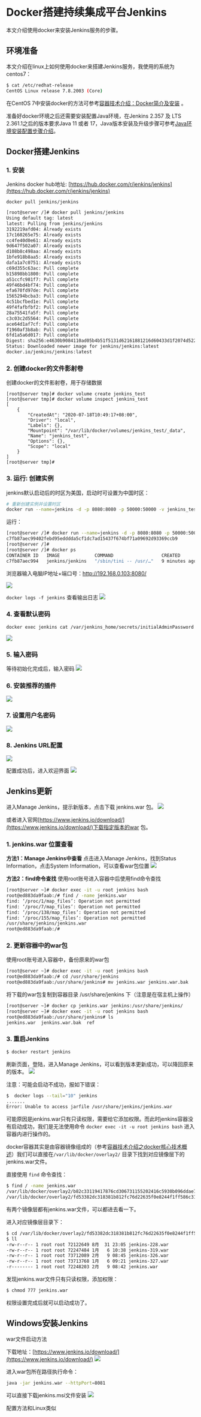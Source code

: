 # Docker搭建持续集成平台Jenkins
本文介绍使用docker来安装Jenkins服务的步骤。

## 环境准备

本文介绍在linux上如何使用docker来搭建Jenkins服务，我使用的系统为centos7：

```bash
$ cat /etc/redhat-release 
CentOS Linux release 7.8.2003 (Core)
```

在CentOS 7中安装docker的方法可参考[容器技术介绍：Docker简介及安装](https://blog.csdn.net/u010698107/article/details/113820115) 。

准备好docker环境之后还需要安装配置Java环境，在Jenkins 2.357 及 LTS 2.361.1之后的版本要求Java 11 或者 17，Java版本安装及升级步骤可参考[Java环境安装配置步骤介绍](https://blog.csdn.net/u010698107/article/details/126612602)。


## Docker搭建Jenkins
### 1. 安装
Jenkins docker hub地址: [https://hub.docker.com/r/jenkins/jenkins](https://hub.docker.com/r/jenkins/jenkins)
```docker
docker pull jenkins/jenkins
```
```sh
[root@server /]# docker pull jenkins/jenkins
Using default tag: latest
latest: Pulling from jenkins/jenkins
3192219afd04: Already exists 
17c160265e75: Already exists 
cc4fe40d0e61: Already exists 
9d647f502a07: Already exists 
d108b8c498aa: Already exists 
1bfe918b8aa5: Already exists 
dafa1a7c0751: Already exists 
c69d355c63ac: Pull complete 
b15898bb1800: Pull complete 
a51ccfc981f7: Pull complete 
49f46bd4bf74: Pull complete 
efa670fd97de: Pull complete 
1565294bcba3: Pull complete 
4c51bcfbed1e: Pull complete 
49f4fafbfbf2: Pull complete 
28a75541fa5f: Pull complete 
c3c03c2d5564: Pull complete 
ace64d1af7cf: Pull complete 
f1960af3b8ab: Pull complete 
6fd1a5a6d017: Pull complete 
Digest: sha256:e4630b9084110ad05b4b51f5131d62161881216d60433d1f2074d522c3dcd6dc
Status: Downloaded newer image for jenkins/jenkins:latest
docker.io/jenkins/jenkins:latest
```

### 2. 创建docker的文件影射卷
创建docker的文件影射卷，用于存储数据
```docker
[root@server tmp]# docker volume create jenkins_test
[root@server tmp]# docker volume inspect jenkins_test
[
    {
        "CreatedAt": "2020-07-18T10:49:17+08:00",
        "Driver": "local",
        "Labels": {},
        "Mountpoint": "/var/lib/docker/volumes/jenkins_test/_data",
        "Name": "jenkins_test",
        "Options": {},
        "Scope": "local"
    }
]
[root@server tmp]# 
```

### 3. 运行: 创建实例
jenkins默认启动后的时区为美国，启动时可设置为中国时区：
```sh
# 重新创建实例并设置时区
docker run --name=jenkins -d -p 8080:8080 -p 50000:50000 -v jenkins_test:/var/jenkins_home -e JAVA_OPTS=-Duser.timezone=Asia/Shanghai jenkins/jenkins
```

运行：
```sh
[root@server /]# docker run --name=jenkins -d -p 8080:8080 -p 50000:50000 -v jenkins_test:/var/jenkins_home -e JAVA_OPTS=-Duser.timezone=Asia/Shanghai jenkins/jenkins
c7fb87aec99402febd95edddda5cf1dc7ad15437f674bf71a09692d93369ccb9
[root@server /]# 
[root@server /]# docker ps
CONTAINER ID   IMAGE             COMMAND                  CREATED         STATUS         PORTS                                              NAMES
c7fb87aec994   jenkins/jenkins   "/sbin/tini -- /usr/…"   9 minutes ago   Up 9 minutes   0.0.0.0:8080->8080/tcp, 0.0.0.0:50000->50000/tcp   jenkins
```
浏览器输入电脑IP地址+端口号：http://192.168.0.103:8080/

![](container-docker-for-jenkins-install/jenkins-8080.png)

`docker logs -f jenkins`  查看输出日志
![](container-docker-for-jenkins-install/jenkins-init-pwd.png)

### 4. 查看默认密码

```docker
docker exec jenkins cat /var/jenkins_home/secrets/initialAdminPassword
```
![](container-docker-for-jenkins-install/jenkins-default-pwd.png)

### 5. 输入密码
等待初始化完成后，输入密码
![](container-docker-for-jenkins-install/jenkins-input-pwd.png)

### 6. 安装推荐的插件
![](container-docker-for-jenkins-install/jenkins-plugins1.png)

### 7. 设置用户名密码
![](container-docker-for-jenkins-install/jenkins-username-pwd.png)

### 8. Jenkins URL配置
![](container-docker-for-jenkins-install/jenkins-url.png)

配置成功后，进入欢迎界面
![](container-docker-for-jenkins-install/jenkins-home-page.png)

## Jenkins更新
进入Manage Jenkins，提示新版本，点击下载 jenkins.war 包。
![](container-docker-for-jenkins-install/jenkins-download.png)

或者进入官网[https://www.jenkins.io/download/](https://www.jenkins.io/download/)下载指定版本的war 包。

### 1. jenkins.war 位置查看
**方法1：Manage Jenkins中查看**
点击进入Manage Jenkins，找到Status Information，点击System Information，可以查看war包位置
![](container-docker-for-jenkins-install/jenkins-system-information.png)

**方法2：find命令查找**
使用root账号进入容器中后使用find命令查找

```sh
[root@server ~]# docker exec -it -u root jenkins bash
root@ed883da9faab:/# find / -name jenkins.war
find: ‘/proc/1/map_files’: Operation not permitted
find: ‘/proc/7/map_files’: Operation not permitted
find: ‘/proc/138/map_files’: Operation not permitted
find: ‘/proc/155/map_files’: Operation not permitted
/usr/share/jenkins/jenkins.war
root@ed883da9faab:/# 
```
### 2. 更新容器中的war包
使用root账号进入容器中，备份原来的war包
```sh
[root@server ~]# docker exec -it -u root jenkins bash
root@ed883da9faab:/# cd /usr/share/jenkins
root@ed883da9faab:/usr/share/jenkins# mv jenkins.war jenkins.war.bak
```
将下载的war包复制到容器目录 /usr/share/jenkins 下（注意是在宿主机上操作）
```sh
[root@server ~]# docker cp jenkins.war jenkins:/usr/share/jenkins/
[root@server ~]# docker exec -it -u root jenkins bash
root@ed883da9faab:/usr/share/jenkins# ls
jenkins.war  jenkins.war.bak  ref
```
### 3. 重启Jenkins
```sh
$ docker restart jenkins
```
刷新页面，登陆，进入Manage Jenkins，可以看到版本更新成功，可以降回原来的版本。
![](container-docker-for-jenkins-install/jenkins-download-update.png)

注意：可能会启动不成功，报如下错误：

```bash
$  docker logs --tail="10" jenkins
.......
Error: Unable to access jarfile /usr/share/jenkins/jenkins.war
```

可能原因是jenkins.war只有只读权限，需要给它添加权限。而此时jenkins容器没有启动成功，我们是无法使用命令 `docker exec -it -u root jenkins bash` 进入容器内进行操作的。

docker容器其实是由容器镜像组成的（参考[容器技术介绍之docker核心技术概述](https://blog.csdn.net/u010698107/article/details/122641323)）我们可以直接在`/var/lib/docker/overlay2/` 目录下找到对应镜像层下的jenkins.war文件。

直接使用 `find` 命令查找：

```bash
$ find / -name jenkins.war
/var/lib/docker/overlay2/b82c33119417876cd306731155202416c5930b096ddae74c240bbdbe0a3a6d22/diff/usr/share/jenkins/jenkins.war
/var/lib/docker/overlay2/fd53382dc318381b812fc76d22635f0e8244f1ff586c31681acd88bf81a2c40b/diff/usr/share/jenkins/jenkins.war
```

有两个镜像层都有jenkins.war文件，可以都进去看一下。

进入对应镜像层目录下：

```bash
$ cd /var/lib/docker/overlay2/fd53382dc318381b812fc76d22635f0e8244f1ff586c31681acd88bf81a2c40b/diff/usr/share/jenkins/
$ ll
-rw-r--r-- 1 root root 72122649 8月  31 23:05 jenkins-228.war
-rw-r--r-- 1 root root 72247484 1月   6 10:38 jenkins-319.war
-rw-r--r-- 1 root root 73712089 2月   9 08:45 jenkins-326.war
-rw-r--r-- 1 root root 73713768 1月   6 09:21 jenkins-327.war
-r-------- 1 root root 72248203 2月   9 08:42 jenkins.war
```

发现jenkins.war文件只有只读权限，添加权限：

```bash
$ chmod 777 jenkins.war 
```

权限设置完成后就可以启动成功了。

## Windows安装Jenkins

war文件启动方法

下载地址：[https://www.jenkins.io/download/](https://www.jenkins.io/download/)
![](container-docker-for-jenkins-install/jenkins-war.png)

进入war包所在路径执行命令：
```sh
java -jar jenkins.war --httpPort=8081
```

可以直接下载jenkins.msi文件安装
![](container-docker-for-jenkins-install/jenkins-windows.png)

配置方法和Linux类似





